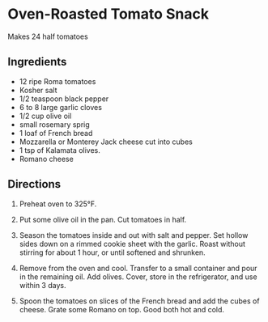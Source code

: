 Oven-Roasted Tomato Snack
=========================
                         
Makes 24 half tomatoes

Ingredients
-----------
- 12 ripe Roma tomatoes
- Kosher salt
- 1/2 teaspoon black pepper
- 6 to 8 large garlic cloves
- 1/2 cup olive oil
- small rosemary sprig
- 1 loaf of French bread
- Mozzarella or Monterey Jack cheese cut into cubes
- 1 tsp of Kalamata olives.
- Romano cheese

Directions
----------
1. Preheat oven to 325°F.

2. Put some olive oil in the pan. Cut tomatoes in half.

3. Season the tomatoes inside and out with salt and pepper. Set hollow sides
   down on a rimmed cookie sheet with the garlic. Roast without stirring for
   about 1 hour, or until softened and shrunken.

4. Remove from the oven and cool. Transfer to a small container and pour in the
   remaining oil. Add olives. Cover, store in the refrigerator, and use within 3
   days.

5. Spoon the tomatoes on slices of the French bread and add the cubes of
   cheese. Grate some Romano on top. Good both hot and cold.
